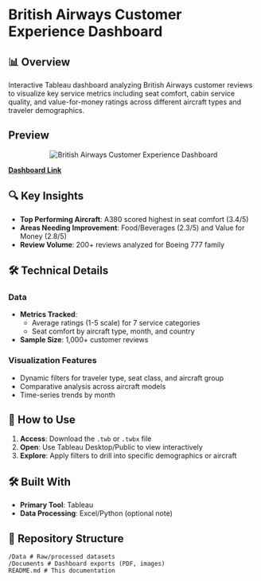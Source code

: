 # British Airways Customer Experience Dashboard  

## 📊 Overview  
Interactive Tableau dashboard analyzing British Airways customer reviews to visualize key service metrics including seat comfort, cabin service quality, and value-for-money ratings across different aircraft types and traveler demographics.  

## Preview
<div align="center">
  <img src="https://github.com/user-attachments/assets/d40fbd29-5da8-4289-8db0-328b2e2828e7" alt="British Airways Customer Experience Dashboard" style="max-width:100%; height:auto;">
</div>

[**Dashboard Link**](https://public.tableau.com/app/profile/abdul.rafay.mohammed2129/viz/BritishAirwaysKPIDashboard/Dashboard1)

## 🔍 Key Insights  
- **Top Performing Aircraft**: A380 scored highest in seat comfort (3.4/5)  
- **Areas Needing Improvement**: Food/Beverages (2.3/5) and Value for Money (2.8/5)  
- **Review Volume**: 200+ reviews analyzed for Boeing 777 family  

## 🛠️ Technical Details  
### Data  
- **Metrics Tracked**:  
  - Average ratings (1-5 scale) for 7 service categories  
  - Seat comfort by aircraft type, month, and country  
- **Sample Size**: 1,000+ customer reviews  

### Visualization Features  
- Dynamic filters for traveler type, seat class, and aircraft group  
- Comparative analysis across aircraft models  
- Time-series trends by month  

## 🚀 How to Use  
1. **Access**: Download the `.twb` or `.twbx` file  
2. **Open**: Use Tableau Desktop/Public to view interactively  
3. **Explore**: Apply filters to drill into specific demographics or aircraft  

## 🛠️ Built With  
- **Primary Tool**: Tableau  
- **Data Processing**: Excel/Python (optional note)  

## 📂 Repository Structure  

```
/Data # Raw/processed datasets
/Documents # Dashboard exports (PDF, images)
README.md # This documentation
```

